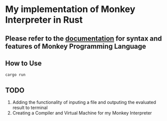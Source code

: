 # My implementation of Monkey Interpreter in Rust
## Please refer to the [documentation](https://monkeylang.org/) for syntax and features of Monkey Programming Language


## How to Use
```
cargo run
```

## TODO
1. Adding the functionality of inputing a file and outputing the evaluated result to terminal
2. Creating a Compiler and Virtual Machine for my Monkey Interpreter
